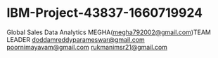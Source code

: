# IBM-Project-43837-1660719924
Global Sales Data Analytics
MEGHA(megha792002@gmail.com)TEAM LEADER
doddamreddyparameswar@gmail.com
poornimayavam@gmail.com
rukmanimsr21@gmail.com
